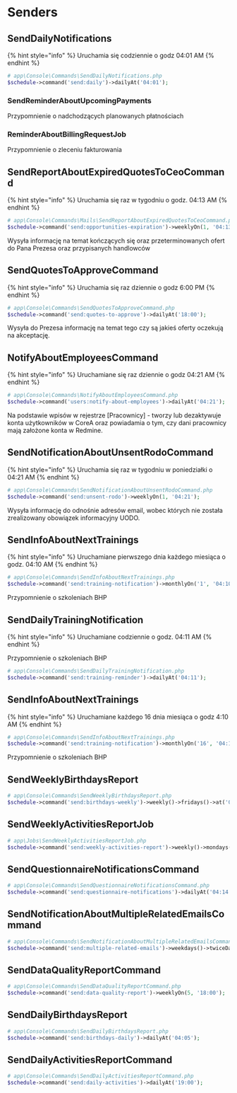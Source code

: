 # Senders

## SendDailyNotifications

{% hint style="info" %}
Uruchamia się codziennie o godz 04:01 AM
{% endhint %}

```php
# app\Console\Commands\SendDailyNotifications.php
$schedule->command('send:daily')->dailyAt('04:01');
```

### SendReminderAboutUpcomingPayments

Przypomnienie o nadchodzących planowanych płatnościach

### ReminderAboutBillingRequestJob

Przypomnienie o zleceniu fakturowania

## SendReportAboutExpiredQuotesToCeoCommand

{% hint style="info" %}
Uruchamia się raz w tygodniu o godz. 04:13 AM
{% endhint %}

```php
# app\Console\Commands\Mails\SendReportAboutExpiredQuotesToCeoCommand.php
$schedule->command('send:opportunities-expiration')->weeklyOn(1, '04:13');
```

Wysyła informację na temat kończących się oraz przeterminowanych ofert do Pana Prezesa oraz przypisanych handlowców

## SendQuotesToApproveCommand

{% hint style="info" %}
Uruchamia się raz dziennie o godz 6:00 PM
{% endhint %}

```php
# app\Console\Commands\SendQuotesToApproveCommand.php
$schedule->command('send:quotes-to-approve')->dailyAt('18:00');
```

Wysyła do Prezesa informację na temat tego czy są jakieś oferty oczekują na akceptację.

## NotifyAboutEmployeesCommand

{% hint style="info" %}
Uruchamiane się raz dziennie o godz 04:21 AM
{% endhint %}

```php
# app\Console\Commands\NotifyAboutEmployeesCommand.php
$schedule->command('users:notify-about-employees')->dailyAt('04:21');
```

Na podstawie wpisów w rejestrze \[Pracownicy\] - tworzy lub dezaktywuje konta użytkowników w CoreA oraz powiadamia o tym, czy dani pracownicy mają założone konta w Redmine.

## SendNotificationAboutUnsentRodoCommand

{% hint style="info" %}
Uruchamia się raz w tygodniu w poniedziałki o 04:21 AM
{% endhint %}

```php
# app\Console\Commands\SendNotificationAboutUnsentRodoCommand.php
$schedule->command('send:unsent-rodo')->weeklyOn(1, '04:21');
```

Wysyła informację do odnośnie adresów email, wobec których nie została zrealizowany obowiązek informacyjny UODO.

## SendInfoAboutNextTrainings

{% hint style="info" %}
Uruchamiane pierwszego dnia każdego miesiąca o godz. 04:10 AM
{% endhint %}

```php
# app\Console\Commands\SendInfoAboutNextTrainings.php
$schedule->command('send:training-notification')->monthlyOn('1', '04:10');
```

Przypomnienie o szkoleniach BHP

## SendDailyTrainingNotification

{% hint style="info" %}
Uruchamiane codziennie o godz. 04:11 AM
{% endhint %}

Przypomnienie o szkoleniach BHP

```php
# app\Console\Commands\SendDailyTrainingNotification.php
$schedule->command('send:training-reminder')->dailyAt('04:11');
```

## SendInfoAboutNextTrainings

{% hint style="info" %}
Uruchamiane każdego 16 dnia miesiąca o godz 4:10 AM
{% endhint %}

```php
# app\Console\Commands\SendInfoAboutNextTrainings.php
$schedule->command('send:training-notification')->monthlyOn('16', '04:10');
```

Przypomnienie o szkoleniach BHP

## SendWeeklyBirthdaysReport

```php
# app\Console\Commands\SendWeeklyBirthdaysReport.php
$schedule->command('send:birthdays-weekly')->weekly()->fridays()->at('04:08');
```

## SendWeeklyActivitiesReportJob

```php
# app\Jobs\SendWeeklyActivitiesReportJob.php
$schedule->command('send:weekly-activities-report')->weekly()->mondays()->at('04:09');
```

## SendQuestionnaireNotificationsCommand

```php
# app\Console\Commands\SendQuestionnaireNotificationsCommand.php
$schedule->command('send:questionnaire-notifications')->dailyAt('04:14'); #needs 2 minutes
```

## SendNotificationAboutMultipleRelatedEmailsCommand

```php
# app\Console\Commands\SendNotificationAboutMultipleRelatedEmailsCommand.php
$schedule->command('send:multiple-related-emails')->weekdays()->twiceDaily(7, 13);
```

## SendDataQualityReportCommand

```php
# app\Console\Commands\SendDataQualityReportCommand.php
$schedule->command('send:data-quality-report')->weeklyOn(5, '18:00');
```

## SendDailyBirthdaysReport

```php
# app\Console\Commands\SendDailyBirthdaysReport.php
$schedule->command('send:birthdays-daily')->dailyAt('04:05');
```

## SendDailyActivitiesReportCommand

```php
# app\Console\Commands\SendDailyActivitiesReportCommand.php
$schedule->command('send:daily-activities')->dailyAt('19:00');
```




